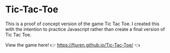 # Tic-Tac-Toe

This is a proof of concept version of the game Tic Tac Toe. I created this with the intention to practice
Javascript rather than create a final version of Tic Tac Toe.

View the game here! 👉 https://fjuren.github.io/Tic-Tac-Toe/ 👈
